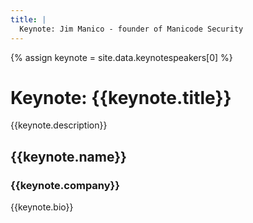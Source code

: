 ```yaml
---
title: |
  Keynote: Jim Manico - founder of Manicode Security
---
```

{% assign keynote = site.data.keynotespeakers[0] %}

# Keynote: {{keynote.title}}

{{keynote.description}}

<aside class="keynote">
	<div class="image" style="background-image: url(/assets/images/keynotes/{{keynote.image}});{{keynote.style}}; background-position: center top;"></div>
	<div>
		<h2>{{keynote.name}}</h2>
		<h3>{{keynote.company}}</h3>
		<p>{{keynote.bio}}</p>
	</div>
</aside>
